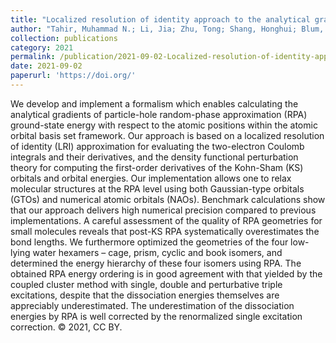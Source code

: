 ```yaml
---
title: "Localized resolution of identity approach to the analytical gradients of random-phase approximation ground-state energy: Algorithm and benchmarks"
author: "Tahir, Muhammad N.; Li, Jia; Zhu, Tong; Shang, Honghui; Blum, Volker; Ren, Xinguo"
collection: publications
category: 2021
permalink: /publication/2021-09-02-Localized-resolution-of-identity-approach-to-the-analytical-gradients-of-random-phase-approximation-ground-state-energy:-Algorithm-and-benchmarks
date: 2021-09-02
paperurl: 'https://doi.org/'
---
```


We develop and implement a formalism which enables calculating the analytical gradients of particle-hole random-phase approximation (RPA) ground-state energy with respect to the atomic positions within the atomic orbital basis set framework. Our approach is based on a localized resolution of identity (LRI) approximation for evaluating the two-electron Coulomb integrals and their derivatives, and the density functional perturbation theory for computing the first-order derivatives of the Kohn-Sham (KS) orbitals and orbital energies. Our implementation allows one to relax molecular structures at the RPA level using both Gaussian-type orbitals (GTOs) and numerical atomic orbitals (NAOs). Benchmark calculations show that our approach delivers high numerical precision compared to previous implementations. A careful assessment of the quality of RPA geometries for small molecules reveals that post-KS RPA systematically overestimates the bond lengths. We furthermore optimized the geometries of the four low-lying water hexamers – cage, prism, cyclic and book isomers, and determined the energy hierarchy of these four isomers using RPA. The obtained RPA energy ordering is in good agreement with that yielded by the coupled cluster method with single, double and perturbative triple excitations, despite that the dissociation energies themselves are appreciably underestimated. The underestimation of the dissociation energies by RPA is well corrected by the renormalized single excitation correction. © 2021, CC BY.
